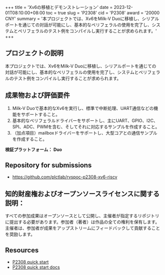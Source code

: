 +++
title = 'Xv6の移植とデモンストレーション'
date = 2023-12-01T08:10:00+08:00
toc = true
slug = 'P2308'
cid = 'P2308'
award = '20000 CNY'
summary = '本プロジェクトでは、Xv6をMilk-V Duoに移植し、シリアルポートを通じての対話が可能にし、基本的なペリフェラルの使用を完了し、システムとペリフェラルのテスト例をコンパイルし実行することが求められます。'
+++

## プロジェクトの説明

本プロジェクトでは、Xv6をMilk-V Duoに移植し、シリアルポートを通じての対話が可能にし、基本的なペリフェラルの使用を完了し、システムとペリフェラルのテスト例をコンパイルし実行することが求められます。

## 成果物および評価要件

1. Milk-V Duoで基本的なXv6を実行し、標準で中断処理、UART通信などの機能をサポートすること。
2. 基本的なペリフェラルドライバーをサポートし、主にUART、GPIO、I2C、SPI、ADC、PWMを含む、そしてそれに対応するサンプルを作成すること。
3. （加点項目）mailboxドライバーをサポートし、大型コアとの通信サンプルを作成すること。 

**検証プラットフォーム： Duo**

## Repository for submissions

- https://github.com/plctlab/rvspoc-p2308-xv6-riscv

## 知的財産権およびオープンソースライセンスに関する説明：

すべての参加成果はオープンソースとして公開し、主催者が指定するリポジトリに提出する必要があります。参加者（著者）は作品の全ての権利を保有します。主催者は、参加者が成果をアップストリームにフィードバックして貢献することを奨励します。

## Resources

- [P2308 quick start ](https://www.bilibili.com/video/BV1794y1T7A2/)
- [P2308 quick start docs](https://github.com/plctlab/rvspoc/blob/main/Docs/P2308/P2308.md)